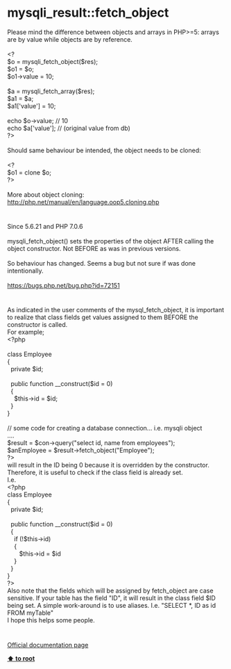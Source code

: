 # mysqli_result::fetch_object




<div class="phpcode"><span class="html">
Please mind the difference between objects and arrays in PHP&gt;=5: arrays are by value while objects are by reference.<br><br>&lt;?<br>$o = mysqli_fetch_object($res);<br>$o1 = $o;<br>$o1-&gt;value = 10;<br><br>$a = mysqli_fetch_array($res);<br>$a1 = $a;<br>$a1[&apos;value&apos;] = 10;<br><br>echo $o-&gt;value; // 10<br>echo $a[&apos;value&apos;]; // (original value from db)<br>?&gt;<br><br>Should same behaviour be intended, the object needs to be cloned:<br><br>&lt;?<br>$o1 = clone $o;<br>?&gt;<br><br>More about object cloning:<br><a href="http://php.net/manual/en/language.oop5.cloning.php" rel="nofollow" target="_blank">http://php.net/manual/en/language.oop5.cloning.php</a></span>
</div>
  

#


<div class="phpcode"><span class="html">
Since 5.6.21 and PHP 7.0.6<br><br>mysqli_fetch_object() sets the properties of the object AFTER calling the object constructor. Not BEFORE as was in previous versions.<br><br>So behaviour has changed. Seems a bug but not sure if was done intentionally.<br><br><a href="https://bugs.php.net/bug.php?id=72151" rel="nofollow" target="_blank">https://bugs.php.net/bug.php?id=72151</a></span>
</div>
  

#


<div class="phpcode"><span class="html">
As indicated in the user comments of the mysql_fetch_object, it is important to realize that class fields get values assigned to them BEFORE the constructor is called.<br>For example;<br><span class="default">&lt;?php<br><br></span><span class="keyword">class </span><span class="default">Employee<br></span><span class="keyword">{<br>&#xA0; private </span><span class="default">$id</span><span class="keyword">;<br><br>&#xA0; public function </span><span class="default">__construct</span><span class="keyword">(</span><span class="default">$id </span><span class="keyword">= </span><span class="default">0</span><span class="keyword">)<br>&#xA0; {<br>&#xA0; &#xA0; </span><span class="default">$this</span><span class="keyword">-&gt;</span><span class="default">id </span><span class="keyword">= </span><span class="default">$id</span><span class="keyword">;<br>&#xA0; }<br>}<br><br></span><span class="comment">// some code for creating a database connection... i.e. mysqli object<br></span><span class="keyword">....<br></span><span class="default">$result </span><span class="keyword">= </span><span class="default">$con</span><span class="keyword">-&gt;</span><span class="default">query</span><span class="keyword">(</span><span class="string">&quot;select id, name from employees&quot;</span><span class="keyword">);<br></span><span class="default">$anEmployee </span><span class="keyword">= </span><span class="default">$result</span><span class="keyword">-&gt;</span><span class="default">fetch_object</span><span class="keyword">(</span><span class="string">&quot;Employee&quot;</span><span class="keyword">);<br></span><span class="default">?&gt;<br></span>will result in the ID being 0 because it is overridden by the constructor. Therefore, it is useful to check if the class field is already set.<br>I.e.<br><span class="default">&lt;?php<br></span><span class="keyword">class </span><span class="default">Employee<br></span><span class="keyword">{<br>&#xA0; private </span><span class="default">$id</span><span class="keyword">;<br><br>&#xA0; public function </span><span class="default">__construct</span><span class="keyword">(</span><span class="default">$id </span><span class="keyword">= </span><span class="default">0</span><span class="keyword">)<br>&#xA0; {<br>&#xA0; &#xA0; if (!</span><span class="default">$this</span><span class="keyword">-&gt;</span><span class="default">id</span><span class="keyword">)<br>&#xA0; &#xA0; {<br>&#xA0; &#xA0; &#xA0;&#xA0; </span><span class="default">$this</span><span class="keyword">-&gt;</span><span class="default">id </span><span class="keyword">= </span><span class="default">$id <br>&#xA0; &#xA0; </span><span class="keyword">}<br>&#xA0; }<br>}<br></span><span class="default">?&gt;<br></span>Also note that the fields which will be assigned by fetch_object are case sensitive. If your table has the field &quot;ID&quot;, it will result in the class field $ID being set. A simple work-around is to use aliases. I.e. &quot;SELECT *, ID as id FROM myTable&quot;<br>I hope this helps some people.</span>
</div>
  

#

[Official documentation page](https://www.php.net/manual/en/mysqli-result.fetch-object.php)

**[⬆ to root](/)**